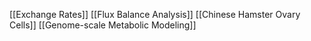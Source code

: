 [[Exchange Rates]]
[[Flux Balance Analysis]]
[[Chinese Hamster Ovary Cells]]
[[Genome-scale Metabolic Modeling]]
